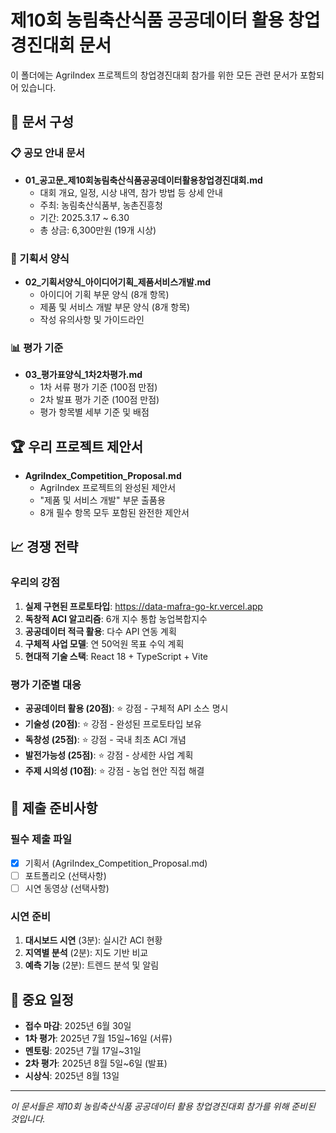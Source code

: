 # 제10회 농림축산식품 공공데이터 활용 창업경진대회 문서

이 폴더에는 AgriIndex 프로젝트의 창업경진대회 참가를 위한 모든 관련 문서가 포함되어 있습니다.

## 📁 문서 구성

### 📋 공모 안내 문서
- **01_공고문_제10회농림축산식품공공데이터활용창업경진대회.md**
  - 대회 개요, 일정, 시상 내역, 참가 방법 등 상세 안내
  - 주최: 농림축산식품부, 농촌진흥청
  - 기간: 2025.3.17 ~ 6.30
  - 총 상금: 6,300만원 (19개 시상)

### 📝 기획서 양식
- **02_기획서양식_아이디어기획_제품서비스개발.md**
  - 아이디어 기획 부문 양식 (8개 항목)
  - 제품 및 서비스 개발 부문 양식 (8개 항목)
  - 작성 유의사항 및 가이드라인

### 📊 평가 기준
- **03_평가표양식_1차2차평가.md**
  - 1차 서류 평가 기준 (100점 만점)
  - 2차 발표 평가 기준 (100점 만점)
  - 평가 항목별 세부 기준 및 배점

## 🏆 우리 프로젝트 제안서
- **AgriIndex_Competition_Proposal.md**
  - AgriIndex 프로젝트의 완성된 제안서
  - "제품 및 서비스 개발" 부문 출품용
  - 8개 필수 항목 모두 포함된 완전한 제안서

## 📈 경쟁 전략

### 우리의 강점
1. **실제 구현된 프로토타입**: https://data-mafra-go-kr.vercel.app
2. **독창적 ACI 알고리즘**: 6개 지수 통합 농업복합지수
3. **공공데이터 적극 활용**: 다수 API 연동 계획
4. **구체적 사업 모델**: 연 50억원 목표 수익 계획
5. **현대적 기술 스택**: React 18 + TypeScript + Vite

### 평가 기준별 대응
- **공공데이터 활용 (20점)**: ⭐ 강점 - 구체적 API 소스 명시
- **기술성 (20점)**: ⭐ 강점 - 완성된 프로토타입 보유
- **독창성 (25점)**: ⭐ 강점 - 국내 최초 ACI 개념
- **발전가능성 (25점)**: ⭐ 강점 - 상세한 사업 계획
- **주제 시의성 (10점)**: ⭐ 강점 - 농업 현안 직접 해결

## 🎯 제출 준비사항

### 필수 제출 파일
- [x] 기획서 (AgriIndex_Competition_Proposal.md)
- [ ] 포트폴리오 (선택사항)
- [ ] 시연 동영상 (선택사항)

### 시연 준비
1. **대시보드 시연** (3분): 실시간 ACI 현황
2. **지역별 분석** (2분): 지도 기반 비교
3. **예측 기능** (2분): 트렌드 분석 및 알림

## 📅 중요 일정
- **접수 마감**: 2025년 6월 30일
- **1차 평가**: 2025년 7월 15일~16일 (서류)
- **멘토링**: 2025년 7월 17일~31일
- **2차 평가**: 2025년 8월 5일~6일 (발표)
- **시상식**: 2025년 8월 13일

---
*이 문서들은 제10회 농림축산식품 공공데이터 활용 창업경진대회 참가를 위해 준비된 것입니다.*